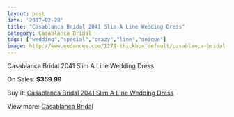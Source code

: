 ```yaml
---
layout: post
date: '2017-02-28'
title: "Casablanca Bridal 2041 Slim A Line Wedding Dress"
category: Casablanca Bridal
tags: ["wedding","special","crazy","line","unique"]
image: http://www.eudances.com/1279-thickbox_default/casablanca-bridal-2041-slim-a-line-wedding-dress.jpg
---
```

Casablanca Bridal 2041 Slim A Line Wedding Dress

On Sales: **$359.99**
<a href="https://www.eudances.com/en/casablanca-bridal/453-casablanca-bridal-2041-slim-a-line-wedding-dress.html"><amp-img layout="responsive" width="600" height="600" src="//www.eudances.com/1279-thickbox_default/casablanca-bridal-2041-slim-a-line-wedding-dress.jpg" alt="Casablanca Bridal 2041 Slim A Line Wedding Dress 0" /></a>
<a href="https://www.eudances.com/en/casablanca-bridal/453-casablanca-bridal-2041-slim-a-line-wedding-dress.html"><amp-img layout="responsive" width="600" height="600" src="//www.eudances.com/1280-thickbox_default/casablanca-bridal-2041-slim-a-line-wedding-dress.jpg" alt="Casablanca Bridal 2041 Slim A Line Wedding Dress 1" /></a>
<a href="https://www.eudances.com/en/casablanca-bridal/453-casablanca-bridal-2041-slim-a-line-wedding-dress.html"><amp-img layout="responsive" width="600" height="600" src="//www.eudances.com/1281-thickbox_default/casablanca-bridal-2041-slim-a-line-wedding-dress.jpg" alt="Casablanca Bridal 2041 Slim A Line Wedding Dress 2" /></a>

Buy it: [Casablanca Bridal 2041 Slim A Line Wedding Dress](https://www.eudances.com/en/casablanca-bridal/453-casablanca-bridal-2041-slim-a-line-wedding-dress.html "Casablanca Bridal 2041 Slim A Line Wedding Dress")

View more: [Casablanca Bridal](https://www.eudances.com/en/4-casablanca-bridal "Casablanca Bridal")